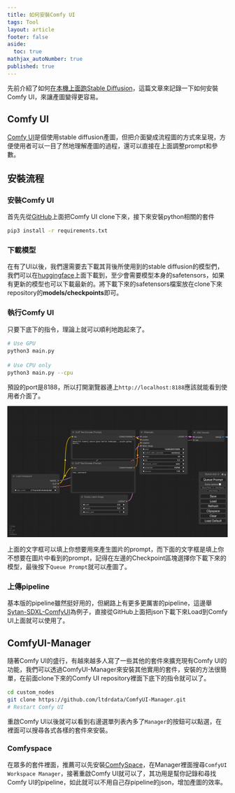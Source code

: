 ```yaml
---
title: 如何安裝Comfy UI
tags: Tool
layout: article
footer: false
aside:
  toc: true
mathjax_autoNumber: true
published: true
---
```


先前介紹了如何[在本機上面跑Stable Diffusion](https://wjohn1483.github.io/2023/07/02/stable-diffusion/)，這篇文章來記錄一下如何安裝Comfy UI，來讓產圖變得更容易。

<!--more-->

## Comfy UI

[Comfy UI](https://github.com/comfyanonymous/ComfyUI)是個使用stable diffusion產圖，但把介面變成流程圖的方式來呈現，方便使用者可以一目了然地理解產圖的過程，還可以直接在上面調整prompt和參數。

## 安裝流程

### 安裝Comfy UI

首先先從[GitHub](https://github.com/comfyanonymous/ComfyUI)上面把Comfy UI clone下來，接下來安裝python相關的套件

```bash
pip3 install -r requirements.txt
```

### 下載模型

在有了UI以後，我們還需要去下載其背後所使用到的stable diffusion的模型們，我們可以在[huggingface](https://huggingface.co/stabilityai/stable-diffusion-xl-base-1.0/tree/main)上面下載到，至少會需要模型本身的safetensors，如果有更新的模型也可以下載最新的。將下載下來的safetensors檔案放在clone下來repository的**models/checkpoints**即可。

### 執行Comfy UI

只要下底下的指令，理論上就可以順利地跑起來了。

```bash
# Use GPU
python3 main.py

# Use CPU only
python3 main.py --cpu
```

預設的port是8188，所以打開瀏覽器連上`http://localhost:8188`應該就能看到使用者介面了。

![Comfy UI](./comfyui.png)

上面的文字框可以填上你想要用來產生圖片的prompt，而下面的文字框是填上你不想要在圖片中看到的prompt，記得在左邊的Checkpoint區塊選擇你下載下來的模型，最後按下`Queue Prompt`就可以產圖了。

### 上傳pipeline

基本版的pipeline雖然挺好用的，但網路上有更多更厲害的pipeline，這邊舉[Sytan-SDXL-ComfyUI](https://github.com/SytanSD/Sytan-SDXL-ComfyUI/blob/main/Sytan's%20SDXL%201.0%20Workflow%20.json)為例子，直接從GitHub上面把json下載下來Load到Comfy UI上面就可以使用了。

## ComfyUI-Manager

隨著Comfy UI的盛行，有越來越多人寫了一些其他的套件來擴充現有Comfy UI的功能，我們可以透過ComfyUI-Manager來安裝其他實用的套件，安裝的方法很簡單，在前面clone下來的Comfy UI repository裡面下底下的指令就可以了。

```bash
cd custom_nodes
git clone https://github.com/ltdrdata/ComfyUI-Manager.git
# Restart Comfy UI
```

重啟Comfy UI以後就可以看到右邊選單列表內多了`Manager`的按鈕可以點選，在裡面可以搜尋各式各樣的套件來安裝。

### Comfyspace

在眾多的套件裡面，推薦可以先安裝[ComfySpace](https://github.com/11cafe/comfyui-workspace-manager)，在Manager裡面搜尋`ComfyUI Workspace Manager`，接著重啟Comfy UI就可以了，其功用是幫你記錄和尋找Comfy UI的pipeline，如此就可以不用自己存pipeline的json，增加產圖的效率。
